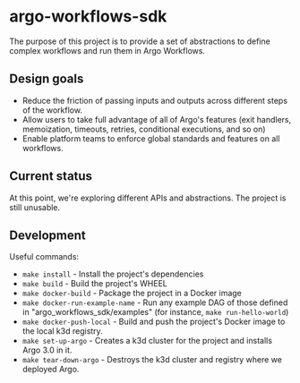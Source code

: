 # argo-workflows-sdk

The purpose of this project is to provide a set of abstractions to define complex workflows and run them in Argo Workflows.


## Design goals

* Reduce the friction of passing inputs and outputs across different steps of the workflow.
* Allow users to take full advantage of all of Argo's features (exit handlers, memoization, timeouts, retries, conditional executions, and so on)
* Enable platform teams to enforce global standards and features on all workflows.



## Current status

At this point, we're exploring different APIs and abstractions. The project is still unusable.


## Development

Useful commands:

- `make install` - Install the project's dependencies
- `make build` - Build the project's WHEEL
- `make docker-build` - Package the project in a Docker image
- `make docker-run-example-name` - Run any example DAG of those defined in "argo_workflows_sdk/examples" (for instance, `make run-hello-world`)
- `make docker-push-local` - Build and push the project's Docker image to the local k3d registry.
- `make set-up-argo` - Creates a k3d cluster for the project and installs Argo 3.0 in it.
- `make tear-down-argo` - Destroys the k3d cluster and registry where we deployed Argo.
